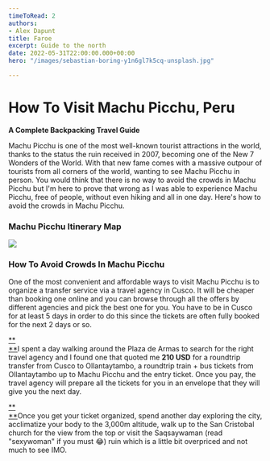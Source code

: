 ```yaml
---
timeToRead: 2
authors:
- Alex Dapunt
title: Faroe
excerpt: Guide to the north
date: 2022-05-31T22:00:00.000+00:00
hero: "/images/sebastian-boring-y1n6gl7k5cq-unsplash.jpg"

---
```

# How To Visit Machu Picchu, Peru

**A Complete Backpacking Travel Guide**

  
Machu Picchu is one of the most well-known tourist attractions in the world, thanks to the status the ruin received in 2007, becoming one of the New 7 Wonders of the World. With that new fame comes with a massive outpour of tourists from all corners of the world, wanting to see Machu Picchu in person. You would think that there is no way to avoid the crowds in Machu Picchu but I'm here to prove that wrong as I was able to experience Machu Picchu, free of people, without even hiking and all in one day. Here's how to avoid the crowds in Machu Picchu.

### Machu Picchu Itinerary Map

![](/images/machu-picchu-cusco-backpacking-guide-image-1.jpeg)

### How To Avoid Crowds In Machu Picchu

  
One of the most convenient and affordable ways to visit Machu Picchu is to organize a transfer service via a travel agency in Cusco. It will be cheaper than booking one online and you can browse through all the offers by different agencies and pick the best one for you. You have to be in Cusco for at least 5 days in order to do this since the tickets are often fully booked for the next 2 days or so.

[**  
**](https://assets.bucketlistly.blog/sites/5adf778b6eabcc00190b75b1/content_entry5b155bed5711a8176e9f9783/5b167adcd584e8127db7df4b/files/158471381056-main-image.jpg)I spent a day walking around the Plaza de Armas to search for the right travel agency and I found one that quoted me **210 USD** for a roundtrip transfer from Cusco to Ollantaytambo, a roundtrip train + bus tickets from Ollantaytambo up to Machu Picchu and the entry ticket. Once you pay, the travel agency will prepare all the tickets for you in an envelope that they will give you the next day.

[**  
**](https://assets.bucketlistly.blog/sites/5adf778b6eabcc00190b75b1/content_entry5b155bed5711a8176e9f9783/5b167ad5d584e8127db7df48/files/158471382756-main-image.jpg)Once you get your ticket organized, spend another day exploring the city, acclimatize your body to the 3,000m altitude, walk up to the San Cristobal church for the view from the top or visit the Saqsaywaman (read "sexywoman" if you must 😂) ruin which is a little bit overpriced and not much to see IMO.